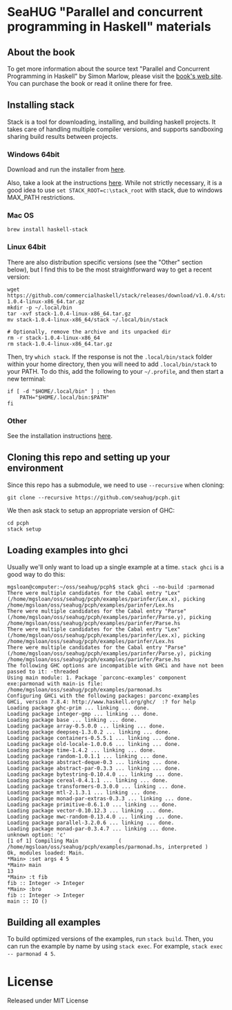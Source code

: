 # SeaHUG "Parallel and concurrent programming in Haskell" materials

## About the book

To get more information about the source text "Parallel and Concurrent
Programming in Haskell" by Simon Marlow, please visit the [book's web
site][book]. You can purchase the book or read it online there for free.

## Installing stack

Stack is a tool for downloading, installing, and building haskell projects.  It
takes care of handling multiple compiler versions, and supports sandboxing
sharing build results between projects.

### Windows 64bit

Download and run the installer from
[here](https://www.stackage.org/stack/windows-x86_64-installer).

Also, take a look at the instructions
[here](http://docs.haskellstack.org/en/stable/install_and_upgrade/#windows).
While not strictly necessary, it is a good idea to use `set
STACK_ROOT=c:\stack_root` with stack, due to windows MAX_PATH restrictions.

### Mac OS

```
brew install haskell-stack
```

### Linux 64bit

There are also distribution specific versions (see the "Other" section below),
but I find this to be the most straightforward way to get a recent version:

```
wget https://github.com/commercialhaskell/stack/releases/download/v1.0.4/stack-1.0.4-linux-x86_64.tar.gz
mkdir -p ~/.local/bin
tar -xvf stack-1.0.4-linux-x86_64.tar.gz
mv stack-1.0.4-linux-x86_64/stack ~/.local/bin/stack

# Optionally, remove the archive and its unpacked dir
rm -r stack-1.0.4-linux-x86_64
rm stack-1.0.4-linux-x86_64.tar.gz
```

Then, try `which stack`. If the response is not the `.local/bin/stack` folder
within your home directory, then you will need to add `.local/bin/stack` to your
PATH. To do this, add the following to your `~/.profile`, and then start a new
terminal:

```
if [ -d "$HOME/.local/bin" ] ; then
    PATH="$HOME/.local/bin:$PATH"
fi
```

### Other

See the installation instructions
[here](http://docs.haskellstack.org/en/stable/install_and_upgrade/).

## Cloning this repo and setting up your environment

Since this repo has a submodule, we need to use `--recursive` when cloning:

```
git clone --recursive https://github.com/seahug/pcph.git
```

We then ask stack to setup an appropriate version of GHC:

```
cd pcph
stack setup
```

## Loading examples into ghci

Usually we'll only want to load up a single example at a time.  `stack ghci` is
a good way to do this:

```
mgsloan@computer:~/oss/seahug/pcph$ stack ghci --no-build :parmonad
There were multiple candidates for the Cabal entry "Lex" (/home/mgsloan/oss/seahug/pcph/examples/parinfer/Lex.x), picking /home/mgsloan/oss/seahug/pcph/examples/parinfer/Lex.hs
There were multiple candidates for the Cabal entry "Parse" (/home/mgsloan/oss/seahug/pcph/examples/parinfer/Parse.y), picking /home/mgsloan/oss/seahug/pcph/examples/parinfer/Parse.hs
There were multiple candidates for the Cabal entry "Lex" (/home/mgsloan/oss/seahug/pcph/examples/parinfer/Lex.x), picking /home/mgsloan/oss/seahug/pcph/examples/parinfer/Lex.hs
There were multiple candidates for the Cabal entry "Parse" (/home/mgsloan/oss/seahug/pcph/examples/parinfer/Parse.y), picking /home/mgsloan/oss/seahug/pcph/examples/parinfer/Parse.hs
The following GHC options are incompatible with GHCi and have not been passed to it: -threaded
Using main module: 1. Package `parconc-examples' component exe:parmonad with main-is file: /home/mgsloan/oss/seahug/pcph/examples/parmonad.hs
Configuring GHCi with the following packages: parconc-examples
GHCi, version 7.8.4: http://www.haskell.org/ghc/  :? for help
Loading package ghc-prim ... linking ... done.
Loading package integer-gmp ... linking ... done.
Loading package base ... linking ... done.
Loading package array-0.5.0.0 ... linking ... done.
Loading package deepseq-1.3.0.2 ... linking ... done.
Loading package containers-0.5.5.1 ... linking ... done.
Loading package old-locale-1.0.0.6 ... linking ... done.
Loading package time-1.4.2 ... linking ... done.
Loading package random-1.0.1.1 ... linking ... done.
Loading package abstract-deque-0.3 ... linking ... done.
Loading package abstract-par-0.3.3 ... linking ... done.
Loading package bytestring-0.10.4.0 ... linking ... done.
Loading package cereal-0.4.1.1 ... linking ... done.
Loading package transformers-0.3.0.0 ... linking ... done.
Loading package mtl-2.1.3.1 ... linking ... done.
Loading package monad-par-extras-0.3.3 ... linking ... done.
Loading package primitive-0.6.1.0 ... linking ... done.
Loading package vector-0.10.12.3 ... linking ... done.
Loading package mwc-random-0.13.4.0 ... linking ... done.
Loading package parallel-3.2.0.6 ... linking ... done.
Loading package monad-par-0.3.4.7 ... linking ... done.
unknown option: 'c'
[1 of 1] Compiling Main             ( /home/mgsloan/oss/seahug/pcph/examples/parmonad.hs, interpreted )
Ok, modules loaded: Main.
*Main> :set args 4 5
*Main> main
13
*Main> :t fib
fib :: Integer -> Integer
*Main> :bro
fib :: Integer -> Integer
main :: IO ()
```

## Building all examples

To build optimized versions of the examples, run `stack build`.  Then, you can
run the example by name by using `stack exec`.  For example, `stack exec --
parmonad 4 5`.

# License

Released under MIT License

[book]: http://chimera.labs.oreilly.com/books/1230000000929
[cabal-install]: https://wiki.haskell.org/Cabal-Install
[docker-install]: https://docs.docker.com/engine/installation/
[docker]: https://www.docker.com/
[ghc]: https://www.haskell.org/downloads
[gnu-make]: https://www.gnu.org/software/make/
[haskell-docker]: https://hub.docker.com/_/haskell/
[network-windows]: http://neilmitchell.blogspot.com/2010/12/installing-haskell-network-library-on.html
[official]: http://chimera.labs.oreilly.com/books/1230000000929/ch01.html#sec_sample
